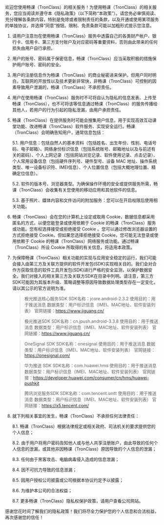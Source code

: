 欢迎您使用畅课（TronClass）的相关服务！为使用畅课（TronClass）的相关服务，您应当阅读并遵守本《隐私政策》（以下简称“本政策”）。请您务必审慎阅读、充分理解各条款内容，特别是免除或者限制责任的条款，以及开通或使用某项服务的单独协议，并选择“同意”按钮。限制、免责条款可能以加粗形式提示您注意。

1. 请用户注意勿在使用畅课（TronClass）服务中透露自己的各类财产帐户、银行卡、信用卡、第三方支付账户及对应密码等重要资料，否则由此带来的任何损失由用户自行承担。

2. 用户的账号、密码属于保密信息，畅课（TronClass）应当采取积极的措施保护用户账号、密码的安全。

3. 用户的注册信息作为畅课（TronClass）的商业秘密进来保护。但用户同时明白，互联网的开放性以及技术更新非常快，非畅课（TronClass）可控制的因素导致用户泄漏的，畅课（TronClass）不承担责任。

4. 用户在使用畅课（TronClass）服务时不可将自认为隐私的信息发表、上传至畅课（TronClass），也不可将该等信息通过畅课（TronClass）的服务传播给其他人，若用户的行为引起的隐私泄漏，由用户承担责任。

5. 畅课（TronClass）在提供服务时可能会搜集用户信息，用于实现高效互动课堂功能、改进畅课（TronClass）软件服务、实现安全运行。畅课（TronClass）会明确告知用户，通常信息包括：
   
   5.1. 用户信息：包括自然人的基本资料（包括姓名、出生年份、性别、电话号码、电子邮箱）、网络身份标识信息（包括系统账号、邮箱地址以及与前述有关的密码）、个人上网记录（包括网站浏览记录、软件使用记录、点击记录）、个人常用设备信息（包括硬件序列号、硬件型号、设备 MAC 地址、操作系统类型、唯一设备标识符、IMEI信息）、个人位置信息（包括大概地理位置、精确定位信息）。
   
   5.2. 软件的版本号、浏览器类型。为确保操作环境的安全或提供服务所需，畅课（TronClass）会收集有关您使用的移动应用和其他软件的信息。
   
   5.3. 基于照片、媒体内容和文件访问的附加服务：您可以在开启权限后使用相关功能。
   
6. 畅课（TronClass）会在您的计算机上设定或取用 Cookie，数据信息都采用匿名的方式，以便您能登录或使用依赖于 Cookie 的畅课（TronClass）服务或功能。您有权选择接受或拒绝接受 Cookie 。您可以通过修改浏览器设置的方式拒绝接受 Cookie。但如果您选择拒绝接受 Cookie，您可能无法登录或使用依赖于 Cookie 的畅课（TronClass）网络服务或功能。通过畅课（TronClass）所设 Cookie 所取得的有关信息，将适用本政策。

7. 为保障畅课（TronClass）相关功能的实现与应用安全稳定的运行，我们可能会接入由第三方及关联方提供的软件开发包(SDK)实现相关目的。我们会对合作方获取信息的软件工具开发包(SDK)进行严格的安全监测，以保护数据安全。我们对接入的相关第三方及关联方SDK在目录中列明。请注意，第三方SDK可能因为其版本升级、策略调整等原因导致数据处理类型存在一定变化，请以其公示的官方说明为准。

   > 极光推送核心服务SDK
   > SDK名称：jcore.android-2.3.2
   > 使用目的：用于推送消息
   > 数据类型：用户标识信息（IMEI、MAC地址、软件安装列表）
   > 官网链接：https://www.jiguang.cn/

   > 极光推送SDK
   > SDK名称：cn.jpush.android-3.3.8
   > 使用目的：用于推送消息
   > 数据类型：用户标识信息（IMEI、MAC地址、软件安装列表）
   > 官网链接：https://www.jiguang.cn/
   
   > OneSignal SDK
   > SDK名称：onesignal
   > 使用目的：用于推送消息
   > 数据类型：用户标识信息（IMEI、MAC地址、软件安装列表）
   > 官网链接：https://onesignal.com/

   > 华为推送 SDK
   > SDK名称：com.huawei.hms
   > 使用目的：用于推送消息
   > 数据类型：用户标识信息（IMEI、MAC地址、软件安装列表）
   > 官网链接：https://developer.huawei.com/consumer/cn/hms/huawei-pushkit

   > 腾讯浏览服务SDK
   > SDK名称：com.tencent.smtt
   > 使用目的：用于推送消息
   > 数据类型：用户标识信息（IMEI、MAC地址、软件安装列表）
   > 官网链接：https://x5.tencent.com/


8. 就下列相关事宜的发生，畅课（TronClass）不承担任何法律责任：

   8.1. 畅课（TronClass）根据法律规定或相关政府、司法机关的要求提供您的个人信息；
   
   8.2. 由于用户将用户密码告知他人或与他人共享注册账户，由此导致的任何个人信息的泄漏，或其他非因畅课（TronClass）原因导致的个人信息的泄漏；
   
   8.3. 任何由于黑客攻击、电脑病毒侵入造成的信息泄漏；
   
   8.4. 因不可抗力导致的信息泄漏；
   
   8.5. 因用户授权公司披露或公司根据本协议约定予以披露；
   
   8.6. 为维护本公司的合法权益；
   
   8.7. 更多畅课（TronClass）隐私权保护政策，请用户查看公司网站。



感谢您花时间了解我们的隐私政策！我们将尽全力保护您的个人信息和合法权益，再次感谢您的信任！